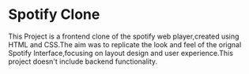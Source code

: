 # Spotify Clone
This Project is a frontend clone of the spotify web player,created using HTML and CSS.The aim was to replicate the look and feel of the orignal Spotify Interface,focusing on layout design and user experience.This project doesn't include backend functionality.
